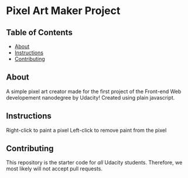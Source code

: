 # Pixel Art Maker Project

## Table of Contents
* [About](#about)
* [Instructions](#instructions)
* [Contributing](#contributing)

## About
A simple pixel art creator made for the first project of the Front-end Web developement nanodegree by Udacity! 
Created using plain javascript.

## Instructions
Right-click to paint a pixel
Left-click to remove paint from the pixel

## Contributing

This repository is the starter code for _all_ Udacity students. Therefore, we most likely will not accept pull requests.
